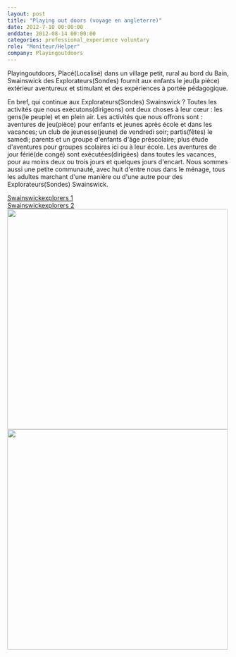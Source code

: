 ```yaml
---
layout: post
title: "Playing out doors (voyage en angleterre)"
date: 2012-7-10 00:00:00
enddate: 2012-08-14 00:00:00
categories: professional_experience voluntary
role: "Moniteur/Helper"
company: Playingoutdoors
---
```


Playingoutdoors,
Placé(Localisé) dans un village petit, rural au bord du Bain, Swainswick des Explorateurs(Sondes) fournit aux enfants le jeu(la pièce) extérieur aventureux et stimulant et des expériences à portée pédagogique.

En bref, qui continue aux Explorateurs(Sondes) Swainswick ?
Toutes les activités que nous exécutons(dirigeons) ont deux choses à leur cœur : les gens(le peuple) et en plein air. Les activités que nous offrons sont : aventures de jeu(pièce) pour enfants et jeunes après école et dans les vacances; un club de jeunesse(jeune) de vendredi soir; partis(fêtes) le samedi; parents et un groupe d'enfants d'âge préscolaire; plus étude d'aventures pour groupes scolaires ici ou à leur école. Les aventures de jour férié(de congé) sont exécutées(dirigées) dans toutes les vacances, pour au moins deux ou trois jours et quelques jours d'encart. Nous sommes aussi une petite communauté, avec huit d'entre nous dans le ménage, tous les adultes marchant d'une manière ou d'une autre pour des Explorateurs(Sondes) Swainswick.

<div class="row">
    <div class="s12 center-align">
        <a class="btn" 
           target="_banck"
           href="http://swainswickexplorers.blogspot.co.uk/2012/08/explorer-day-younger-group-friday-3rd.html#%21/2012/08/explorer-day-7-10-yr-olds-wednesday-1st.html" >
           Swainswickexplorers 1
        </a>
    </div>
    <div class="s12 center-align">
        <a class="btn" 
           target="_banck"
           href="http://swainswickexplorers.blogspot.co.uk/2012/08/explorer-day-7-10-yr-olds-wednesday-1st.html" >
           Swainswickexplorers 2
        </a>
    </div>
    <div class="s12 center-align">
        <img src="{{ site.baseurl }}/img/pages/professional_experience/playingoutdoors-1.jpg" width="500px">
        <img src="{{ site.baseurl }}/img/pages/professional_experience/playingoutdoors-2.jpg" width="500px">
    </div>
</div>